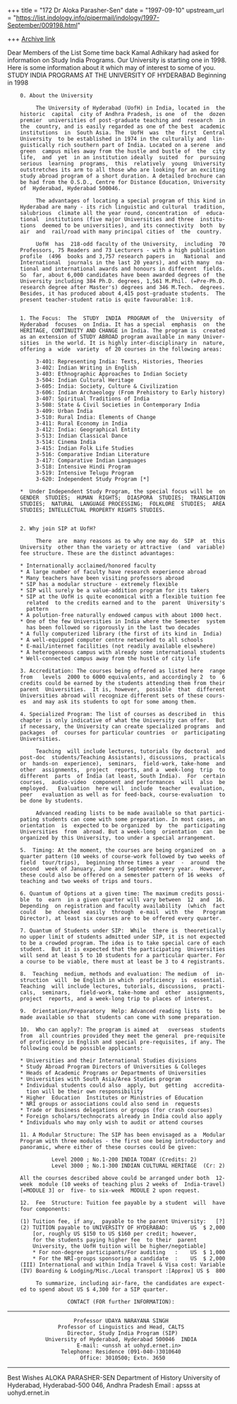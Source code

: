 +++
title = "172 Dr Aloka Parasher-Sen"
date = "1997-09-10"
upstream_url = "https://list.indology.info/pipermail/indology/1997-September/009198.html"

+++
[Archive link](https://list.indology.info/pipermail/indology/1997-September/009198.html)

Dear Members of the List
			Some time back Kamal Adhikary had asked for
information on Study India Programs. Our University is starting one
in 1998. Here is some information about it which may of interest to
some of you.
                              STUDY INDIA PROGRAMS 
                         AT THE UNIVERSITY OF HYDERABAD
                                Beginning in 1998


        0. About the University

             The University of Hyderabad (UofH) in India, located in  the 
        historic  capital  city of Andhra Pradesh, is one  of  the  dozen  
        premier  universities of post-graduate teaching and  research  in 
        the  country, and is easily regarded as one of the best  academic 
        institutions  in  South Asia. The  UofH  was  the  first  Central 
        University  to be established in 1974 in the culturally and  lin-
        guistically rich southern part of India. Located on a serene  and 
        green  campus miles away from the hustle and bustle of  the  city 
        life,  and  yet  in an institution ideally  suited  for  pursuing 
        serious  learning  programs,  this  relatively  young  University 
        outstretches its arm to all those who are looking for an exciting 
        study abroad program of a short duration. A detailed brochure can 
        be had from the O.S.D., Centre for Distance Education, University 
        of  Hyderabad, Hyderabad 500046.

             The advantages of locating a special program of this kind in 
        Hyderabad are many - its rich linguistic and cultural  tradition, 
        salubrious  climate all the year round, concentration  of  educa-
        tional  institutions (five major Universities and three  institu-
        tions  deemed to be universities), and its connectivity  both  by 
        air  and  rail/road with many principal cities of  the  country.

             UofH  has  218-odd faculty of the University,  including  70 
        Professors, 75 Readers and 73 Lecturers - with a high publication 
        profile  (496  books and 3,757 research papers in   National  and 
        International  journals in the last 20 years), and with many  na-
        tional and international awards and honours in different  fields.  
        So  far, about 6,000 candidates have been awarded degrees of  the 
        University including 384 Ph.D. degrees, 1,561 M.Phil. (=Pre-Ph.D. 
        research degree after Master's) degrees and 346 M.Tech.  degrees. 
        Besides, it has produced about 4,415 post-graduate students.  The 
        present teacher-student ratio is quite favourable: 1:8.


        1. The Focus:  The  STUDY  INDIA  PROGRAM of  the  University  of 
        Hyderabad  focuses  on India. It has a special  emphasis  on  the 
        HERITAGE, CONTINUITY AND CHANGE in India. The program is  created 
        as an extension of STUDY ABROAD program available in many Univer-
        sities  in the world. It is highly inter-disciplinary in  nature, 
        offering a  wide  variety  of 20 courses in the following areas:

             3-401: Representing India: Texts, Histories, Theories
             3-402: Indian Writing in English
             3-403: Ethnographic Approaches to Indian Society 
             3-504: Indian Cultural Heritage                     
             3-605: India: Society, Culture & Civilization       
             3-606: Indian Archaeology (From Prehistory to Early history)
             3-407: Spiritual Traditions of India                
             3-508: State & Civil Societies in Contemporary India 
             3-409: Urban India                                  
             3-510: Rural India: Elements of Change
             3-411: Rural Economy in India                       
             3-412: India: Geographical Entity      
             3-513: Indian Classical Dance        
             3-514: Cinema India                  
             3-415: Indian Folk Life Studies      
             3-516: Comparative Indian Literature 
             3-417: Comparative Indian Languages  
             3-518: Intensive Hindi Program       
             3-519: Intensive Telugu Program      
             3-620: Independent Study Program [*]

        *  Under Independent Study Program, the special focus will be  on 
        GENDER  STUDIES;  HUMAN  RIGHTS;  DIASPORA  STUDIES;  TRANSLATION 
        STUDIES;  NATURAL  LANGUAGE PROCESSING;  FOLKLORE  STUDIES;  AREA 
        STUDIES; INTELLECTUAL PROPERTY RIGHTS STUDIES.


        2. Why join SIP at UofH?

             There  are  many reasons as to why one may do  SIP  at  this 
        University  other than the variety or attractive  (and  variable) 
        fee structure. These are the distinct advantages:

        * Internationally acclaimed/honored faculty
        * A large number of faculty have research experience abroad
        * Many teachers have been visiting professors abroad
        * SIP has a modular structure - extremely flexible
        * SIP will surely be a value-addition program for its takers
        * SIP at the UofH is quite economical with a flexible tuition fee
          related  to the credits earned and to the  parent  University's
          pattern
        * A polution-free naturally endowed campus with about 1000 hect.
        * One of the few Universities in India where the Semester  system
          has been followed so rigorously in the last two decades
        * A fully computerized library (the first of its kind in  India)
        * A well-equipped computer centre networked to all schools
        * E-mail/internet facilities (not readily available elsewhere)
        * A heterogeneous campus with already some international students      
        * Well-connected campus away from the hustle of city life

        3. Accreditation: The courses being offered as listed here  range  
        from   levels  2000 to 6000 equivalents, and accordingly 2  to  6 
        credits could be earned by the students attending them from their 
        parent  Universities.  It is, however,  possible  that  different 
        Universities abroad will recognize different sets of these cours-
        es  and may ask its students to opt for some among them. 

        4. Specialized Program: The list of courses as described in  this 
        chapter is only indicative of what the University can offer.  But 
        if necessary, the University can create specialized programs  and 
        packages  of  courses for particular countries  or  participating 
        Universities.

             Teaching  will include lectures, tutorials (by doctoral  and 
        post-doc  students/Teaching Assistants), discussions,  practicals 
        or  hands-on  experience),  seminars,  field-work, take-home  and 
        other  assignments,  project  reports, and a  week-long  trip  to 
        different  parts  of India (at least, South India).  For  certain 
        courses,  audio-video  component and performances  will  also  be 
        employed.   Evaluation  here will  include  teacher   evaluation,  
        peer   evaluation as well as for feed-back, course-evaluation  to 
        be done by students.         

             Advanced reading lists to be made available so that partici-
        pating students can come with some preparation. In most cases, an 
        orientation  is  expected to be organized  by  the  participating 
        Universities  from  abroad. But a week-long  orientation  can  be 
        organized by this University, too under a special arrangement.

        5.  Timing: At the moment, the courses are being organized  on  a 
        quarter pattern (10 weeks of course-work followed by two weeks of 
        field  tour/trips),  beginning three times a year  -  around  the 
        second  week of January, June and September every year.  However, 
        these could also be offered on a semester pattern of 16 weeks  of 
        teaching and two weeks of trips and tours.

        6. Quantum of Options at a given time: The maximum credits possi-
        ble  to  earn  in a given quarter will vary between  12  and  16. 
        Depending  on registration and faculty availability  (which  fact 
        could   be  checked  easily  through  e-mail  with  the   Program 
        Director), at least six courses are to be offered every quarter.

        7. Quantum of Students under SIP:  While  there is  theoretically 
        no upper limit of students admitted under SIP, it is not expected 
        to be a crowded program. The idea is to take special care of each 
        student.  But it is expected that the participating  Universities  
        will send at least 5 to 10 students for a particular quarter. For 
        a course to be viable, there must at least be 3 to 4 registrants.

        8.  Teaching  medium, methods and evaluation: The medium  of  in-
        struction  will  be English in which  proficiency  is  essential. 
        Teaching  will include lectures, tutorials, discussions,  practi-
        cals,  seminars,   field-work, take-home and  other  assignments, 
        project  reports, and a week-long trip to places of interest. 

        9.  Orientation/Preparatory  Help: Advanced reading lists  to  be 
        made available so that  students can come with some preparation. 

        10.  Who can apply?: The program is aimed at   overseas  students 
        from  all countries provided they meet the general  pre-requisite 
        of proficiency in English and special pre-requisites, if any. The 
        following could be possible applicants:

        * Universities and their International Studies divisions
        * Study Abroad Program Directors of Universities & Colleges
        * Heads of Academic Programs or Departments of Universities
        * Universities with South Asia/Area Studies program
        * Individual students could also  apply, but  getting  accredita-
          tion will be their own responsibility
        * Higher  Education  Institutes or Ministries of Education
        * NRI groups or associations could also send in  requests
        * Trade or Business delegations or groups (for crash courses)
        * Foreign scholars/technocrats already in India could also apply
        * Individuals who may only wish to audit or attend courses

        11. A Modular Structure: The SIP has been envisaged as a  Modular 
        Program with three modules - the first one being introductory and 
        panoramic, where either of these courses could be given:

                  Level 2000 ; No.1-200 INDIA TODAY (Credits: 2)
                  Level 3000 ; No.1-300 INDIAN CULTURAL HERITAGE  (Cr: 2)

        All the courses described above could be arranged under both  12-
        week  module (10 weeks of teaching plus 2 weeks of  India-travel) 
        [=MODULE 3] or  five- to six-week  MODULE 2 upon request. 

        12.  Fee  Structure: Tuition fee payable by a student  will  have 
        four components:

        (1) Tuition fee, if any,  payable to the parent University:   [?]  
        (2) TUITION payable to UNIVERSITY OF HYDERABAD:       US  $ 2,000
            [or, roughly US $150 to US $160 per credit; however,
            for the students paying higher fee  to their  parent
            University, the UofH tuition will be higher/negotiable]
            * For non-degree participants/For auditing   :    US  $ 1,000
            * For the NRI-groups sponsoring a candidate  :    US  $ 2,000  
        (III) International and within India Travel & Visa cost: Variable
        (IV) Boarding & Lodging/Misc./Local transport :[Approx] US $  800

             To summarize, including air-fare, the candidates are expect-
        ed to spend about US $ 4,300 for a SIP quarter.

                       CONTACT (FOR further INFORMATION):
*************************************************************************        
                         Professor UDAYA NARAYANA SINGH
                    Professor of Linguistics and Head, CALTS
                       Director, Study India Program (SIP)
                University of Hyderabad, Hyderabad 500046  INDIA 
                          E-mail: <unssh at uohyd.ernet.in>
                     Telephone: Residence (091-040-)3010640
                           Office: 3010500; Extn. 3650
*************************************************************************
Best Wishes
ALOKA PARASHER-SEN
Department of History
University of Hyderabad,
Hyderabad-500 046, Andhra Pradesh
Email : apsss at uohyd.ernet.in




